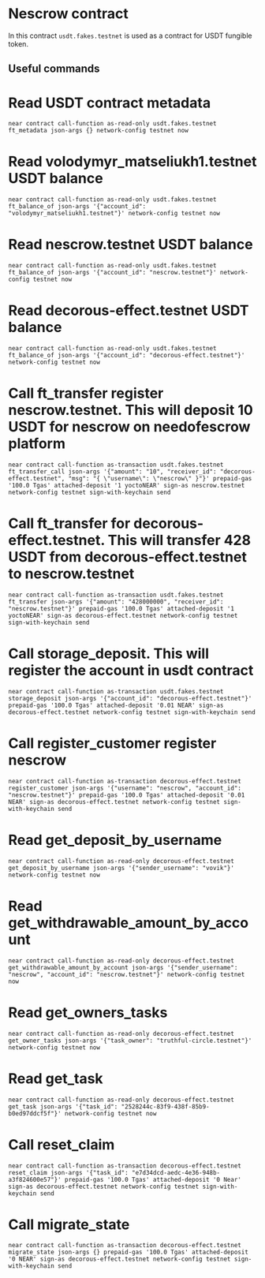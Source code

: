 # Nescrow contract

In this contract `usdt.fakes.testnet` is used as a contract for USDT fungible token.

## Useful commands

# Read USDT contract metadata

`near contract call-function as-read-only usdt.fakes.testnet ft_metadata json-args {} network-config testnet now`

# Read volodymyr_matseliukh1.testnet USDT balance

`near contract call-function as-read-only usdt.fakes.testnet ft_balance_of json-args '{"account_id": "volodymyr_matseliukh1.testnet"}' network-config testnet now`

# Read nescrow.testnet USDT balance

`near contract call-function as-read-only usdt.fakes.testnet ft_balance_of json-args '{"account_id": "nescrow.testnet"}' network-config testnet now`

# Read decorous-effect.testnet USDT balance

`near contract call-function as-read-only usdt.fakes.testnet ft_balance_of json-args '{"account_id": "decorous-effect.testnet"}' network-config testnet now`

# Call ft_transfer register nescrow.testnet. This will deposit 10 USDT for nescrow on needofescrow platform

`near contract call-function as-transaction usdt.fakes.testnet ft_transfer_call json-args '{"amount": "10", "receiver_id": "decorous-effect.testnet", "msg": "{ \"username\": \"nescrow\" }"}' prepaid-gas '100.0 Tgas' attached-deposit '1 yoctoNEAR' sign-as nescrow.testnet network-config testnet sign-with-keychain send`

# Call ft_transfer for decorous-effect.testnet. This will transfer 428 USDT from decorous-effect.testnet to nescrow.testnet

`near contract call-function as-transaction usdt.fakes.testnet ft_transfer json-args '{"amount": "428000000", "receiver_id": "nescrow.testnet"}' prepaid-gas '100.0 Tgas' attached-deposit '1 yoctoNEAR' sign-as decorous-effect.testnet network-config testnet sign-with-keychain send`

# Call storage_deposit. This will register the account in usdt contract

`near contract call-function as-transaction usdt.fakes.testnet storage_deposit json-args '{"account_id": "decorous-effect.testnet"}' prepaid-gas '100.0 Tgas' attached-deposit '0.01 NEAR' sign-as decorous-effect.testnet network-config testnet sign-with-keychain send`

# Call register_customer register nescrow

`near contract call-function as-transaction decorous-effect.testnet register_customer json-args '{"username": "nescrow", "account_id": "nescrow.testnet"}' prepaid-gas '100.0 Tgas' attached-deposit '0.01 NEAR' sign-as decorous-effect.testnet network-config testnet sign-with-keychain send`

# Read get_deposit_by_username

`near contract call-function as-read-only decorous-effect.testnet get_deposit_by_username json-args '{"sender_username": "vovik"}' network-config testnet now`

# Read get_withdrawable_amount_by_account

`near contract call-function as-read-only decorous-effect.testnet get_withdrawable_amount_by_account json-args '{"sender_username": "nescrow", "account_id": "nescrow.testnet"}' network-config testnet now`

# Read get_owners_tasks

`near contract call-function as-read-only decorous-effect.testnet get_owner_tasks json-args '{"task_owner": "truthful-circle.testnet"}' network-config testnet now`

# Read get_task

`near contract call-function as-read-only decorous-effect.testnet get_task json-args '{"task_id": "2528244c-83f9-438f-85b9-b0ed97ddcf5f"}' network-config testnet now`

# Call reset_claim

`near contract call-function as-transaction decorous-effect.testnet reset_claim json-args '{"task_id": "e7d34dcd-aedc-4e36-948b-a3f824600e57"}' prepaid-gas '100.0 Tgas' attached-deposit '0 Near' sign-as decorous-effect.testnet network-config testnet sign-with-keychain send`

# Call migrate_state

`near contract call-function as-transaction decorous-effect.testnet migrate_state json-args {} prepaid-gas '100.0 Tgas' attached-deposit '0 NEAR' sign-as decorous-effect.testnet network-config testnet sign-with-keychain send`

